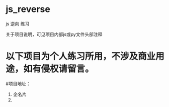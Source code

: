 # js_reverse
js 逆向 练习

关于项目说明，可见项目内部js或py文件头部注释

# 以下项目为个人练习所用，不涉及商业用途，如有侵权请留言。

#项目地址：
1. 企名片
2. 

